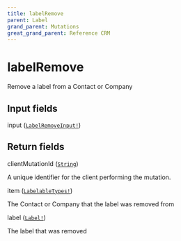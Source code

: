 ```yaml
---
title: labelRemove
parent: Label
grand_parent: Mutations
great_grand_parent: Reference CRM
---
```


# labelRemove

Remove a label from a Contact or Company

## Input fields

<div class="field-entry ">
  <span id="input" class="field-name anchored">input (<code><a href="/docs/reference_crm/input_object/label/label_remove_input">LabelRemoveInput!</a></code>)</span>

  <div class="description-wrapper">

  </div>
</div>

## Return fields

<div class="field-entry ">
  <span id="client_mutation_id" class="field-name anchored">clientMutationId (<code><a href="/docs/reference_crm/scalar/string">String</a></code>)</span>

  <div class="description-wrapper">
   <p>A unique identifier for the client performing the mutation.</p>

  </div>
</div>

<div class="field-entry ">
  <span id="item" class="field-name anchored">item (<code><a href="/docs/reference_crm/union/labelable_types">LabelableTypes!</a></code>)</span>

  <div class="description-wrapper">
   <p>The Contact or Company that the label was removed from</p>

  </div>
</div>

<div class="field-entry ">
  <span id="label" class="field-name anchored">label (<code><a href="/docs/reference_crm/object/label">Label!</a></code>)</span>

  <div class="description-wrapper">
   <p>The label that was removed</p>

  </div>
</div>

